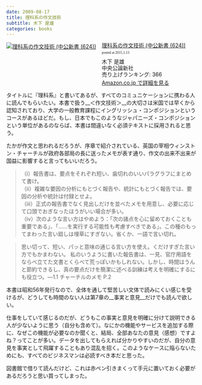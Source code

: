 ```yaml
---
date: 2009-08-17
title: 理科系の作文技術
subtitle: 木下 是雄
categories: books
---
```


<div class="azlink-box"><div class="azlink-image" style="float:left"><a href="http://www.amazon.co.jp/exec/obidos/ASIN/4121006240/warikiru-22/" name="azlinklink" target="_blank"><img src="http://ecx.images-amazon.com/images/I/31818M220JL._SL160_.jpg" alt="理科系の作文技術 (中公新書 (624))" style="border:none" /></a></div><div class="azlink-info" style="float:left;margin-left:15px;line-height:120%"><div class="azlink-name" style="margin-bottom:10px;line-height:120%"><a href="http://www.amazon.co.jp/exec/obidos/ASIN/4121006240/warikiru-22/" name="azlinklink" target="_blank">理科系の作文技術 (中公新書 (624))</a><div class="azlink-powered-date" style="font-size:7pt;margin-top:5px;font-family:verdana;line-height:120%">posted at 2015.1.13</div></div><div class="azlink-detail">木下 是雄<br />中央公論新社<br />売り上げランキング: 366<br /></div><div class="azlink-link" style="margin-top:5px"><a href="http://www.amazon.co.jp/exec/obidos/ASIN/4121006240/warikiru-22/" target="_blank">Amazon.co.jp で詳細を見る</a></div></div><div class="azlink-footer" style="clear:left"></div></div>

タイトルに『理科系』と書いてあるが、すべてのコミュニケーションに携わる人に読んでもらいたい。本書で扱う__＜作文技術＞__の大切さは米国では早くから認知されており、大学の一般教育課程にイングリッシュ・コンポジションというコースがあるほどだ。もし、日本でもこのようなジャパニーズ・コンポジションという単位があるのならば、本書は間違いなく必須テキストに採用されると思う。

たかが作文と思われるだろうが、序章で紹介されている、英国の宰相ウィンストン・チャーチルが政府各部局の長に送ったメモが表す通り、作文の出来不出来が国益に影響すると言ってもいいだろう。

> （i）報告書は、要点をそれぞれ短い、歯切れのいいパラグラフにまとめて書け。  
（ii）複雑な要因の分析にもとづく報告や、統計にもとづく報告では、要因の分析や統計は付録とせよ。  
（iii）正式の報告書でなく見出しだけを並べたメモを用意し、必要に応じて口頭でおぎなったほうがいい場合が多い。  
（iv）次のような言い方はやめよう：｢次の諸点を心に留めておくことも重要である｣、｢……を実行する可能性も考慮すべきである｣。この種のもってまわった言い廻しは埋草にすぎない。省くか、一語で言い切れ。  

> 思い切って、短い、パッと意味の通じる言い方を使え。くだけすぎた言い方でもかまわない。 私のいうように書いた報告書は、一見、官庁用語をならべ立てた文書とくらべて荒っぽいかもしれない。しかし、時間はうんと節約できるし、真の要点だけを簡潔に述べる訓練は考えを明確にするにも役立つ。―1.1 チャーチルのメモ P.2

本書は昭和56年発行なので、全体を通して堅苦しい文体で読みにくい感じを受けるが、どうしても時間のない人は第7章の__事実と意見__だけでも読んで欲しい。

仕事をしていて感じるのだが、どうもこの事実と意見を明確に分けて説明できる人が少ないように思う（自分も含めて）。なにかの機能やサービスを追加する際に、なぜこの機能が必要なのか聞くと、結局、全部あなたの意見（感想）ですよね？ってことが多い。データを出してもらえれば分かりやすいのだが、自分の意見を事実として飛躍することもあり混乱を招く。このようなケースに陥らないためにも、すべてのビジネスマンは必読すべき本だと思った。

図書館で借りて読んだけど、これは赤ペン引きまくって手元に置いておく必要があるだろうと思い買ってしまった。



















